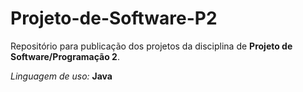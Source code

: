 # Projeto-de-Software-P2
Repositório para publicação dos projetos da disciplina de <b>Projeto de Software/Programação 2</b>.

<p><i> Linguagem de uso:</i> <b> Java
